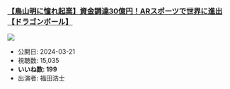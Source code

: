 ### [【鳥山明に憧れ起業】資金調達30億円！ARスポーツで世界に進出【ドラゴンボール】](https://www.youtube.com/watch?v=WP0cdLBsgPU)
[![](https://img.youtube.com/vi/WP0cdLBsgPU/sddefault.jpg)](https://www.youtube.com/watch?v=WP0cdLBsgPU)
-   公開日: 2024-03-21
-   視聴数: 15,035
-   **いいね数: 199**
-   出演者: 福田浩士
